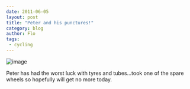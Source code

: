 ```yaml
---
date: 2011-06-05
layout: post
title: "Peter and his punctures!"
category: blog
author: Flo
tags:
 - cycling
---
```


![image](/images/2011/wpid-imag0115.jpg)



Peter has had the worst luck with tyres and tubes...took one of the spare wheels so hopefully will get no more today.

